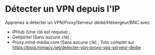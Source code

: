# Détecter un VPN depuis l'IP

Apprenez à détecter un VPN/Proxy/Serveur dédié/Hébergeur/BNC avec 
- IPHub (Une clé est requise) ;
- Getipintel (Sans aucune clé) ;
- Proxy.mind-media.com (Sans aucune clé) ;
Tuto complet sur https://blog.mimacy.net/detecter-vpn-proxy-vps-serveur-dedie
